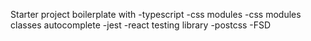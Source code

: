 Starter project boilerplate with
-typescript
-css modules
-css modules classes autocomplete
-jest
-react testing library
-postcss
-FSD
